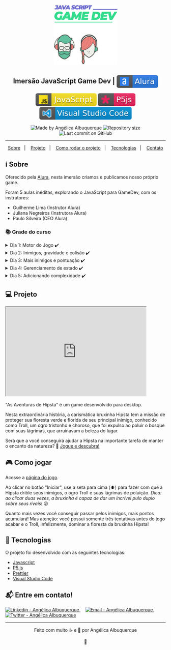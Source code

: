 <div align="center">
    <img src=".github\imersaogamedev.svg" width="200"/>
</div>

<h2 align="center">Imersão JavaScript Game Dev | <img alt="badge alura" align="center" src=".github\alura.svg"></h2>

<p align="center">
<img alt="badge javascript" src=".github\javascript.svg">
<img alt="badge p5js" src=".github\p5.svg">
<img alt="badge vscode" src=".github\visual_studio_code.svg">
</p>

<p align="center">
<img alt="Made by Angélica Albuquerque" src="https://img.shields.io/badge/made%20by-Angélica Albuquerque-%20?color=33db8d">
<img alt="Repository size" src="https://img.shields.io/github/repo-size/angelicaalbuquerque/imersao-game-dev_alura?color=33db8d">
<img alt="Last commit on GitHub" src="https://img.shields.io/github/last-commit/angelicaalbuquerque/imersao-game-dev_alura?color=33db8d">
</p>

---

<p align="center">
  <a href="#-sobre">Sobre</a>&nbsp;&nbsp;&nbsp;|&nbsp;&nbsp;&nbsp;
  <a href="#-Projeto">Projeto</a>&nbsp;&nbsp;&nbsp;|&nbsp;&nbsp;&nbsp;
  <a href="#-como-rodar-o-projeto">Como rodar o projeto</a>&nbsp;&nbsp;&nbsp;|&nbsp;&nbsp;&nbsp;
  <a href="#-Tecnologias">Tecnologias</a>&nbsp;&nbsp;&nbsp;|&nbsp;&nbsp;&nbsp;
  <a href="#-Entre-em-contato">Contato</a>
</p>

## ℹ️ Sobre

<p>
Oferecido pela <a href="https://www.alura.com.br/imersao-gamedev-javascript" target="_blank">Alura</a>, nesta imersão criamos e publicamos nosso próprio game.
</p>

<p>
Foram 5 aulas inéditas, explorando o JavaScript para GameDev, com os instrutores:

- Guilherme Lima (Instrutor Alura)
- Juliana Negreiros (Instrutora Alura)
- Paulo Silveira (CEO Alura)
</p>

### 📚 Grade do curso

<details>
  <summary>Dia 1: Motor do Jogo ✔️</summary>

- História
- Personagem
- Movimento
- Background
- Música
</details>

<details>
  <summary>Dia 2: Inimigos, gravidade e colisão  ✔️</summary>

- Sprites
- Pulos e gravidade
- Algoritmos de colisão
</details>

<details>
  <summary>Dia 3: Mais inimigos e pontuação ✔️</summary>

- Powerup
- Game Over
- Novos inimigos
- Jogo mais profissional

</details>

<details>
  <summary>Dia 4: Gerenciamento de estado ✔️</summary>

- Telas
- Estados
</details>

<details>
  <summary>Dia 5: Adicionando complexidade ✔️</summary>

- Movimentação diferente dos inimigos
- Vidas
</details>

## 💻 Projeto

<iframe src="https://drive.google.com/file/d/1LPqvvZl8xFzwG9JmXNoIVsQabpdwfaIL/preview" width="440" height="280"></iframe>

<p>"As Aventuras de Hipsta" é um game desenvolvido para desktop.

Nesta extraordinária história, a carismática bruxinha Hipsta tem a missão de proteger sua floresta verde e florida de seu principal inimigo, conhecido como Troll, um ogro tristonho e choroso, que foi expulso ao poluir o bosque com suas lágrimas, que arruinavam a beleza do lugar.

Será que a você conseguirá ajudar a Hipsta na importante tarefa de manter o encanto da natureza? 🤔 [Jogue e descubra!](https://angelicaalbuquerque.github.io/imersao-game-dev_alura/)

</p>

## 🎮 Como jogar

Acesse a [página do jogo](https://angelicaalbuquerque.github.io/imersao-game-dev_alura/).

Ao clicar no botão "Iniciar", use a seta para cima (⬆️) para fazer com que a Hipsta drible seus inimigos, o ogro Troll e suas lágrimas de poluição. <em>Dica: ao clicar duas vezes, a bruxinha é capaz de dar um incrível pulo duplo sobre seus rivais!</em> 😮

Quanto mais vezes você conseguir passar pelos inimigos, mais pontos acumulará! Mas atenção: você possui somente três tentativas antes do jogo acabar e o Troll, infelizmente, dominar a floresta da bruxinha Hipsta!

## 🚀 Tecnologias

<p>O projeto foi desenvolvido com as seguintes tecnologias:</p>

- [Javascript](https://www.javascript.com/)
- [P5.js](https://p5js.org/reference/)
- [Prettier](https://prettier.io/)
- [Visual Studio Code](https://code.visualstudio.com/)

## 📬 Entre em contato!

<div align="left">
<a href="https://www.linkedin.com/in/angelica-albuquerque/" target="_blank" >
  <img alt="Linkedin - Angélica Albuquerque" src="https://img.shields.io/badge/Linkedin--%23F8952D?style=social&logo=linkedin">
</a> &nbsp;&nbsp;&nbsp;

<a href="mailto:angelica.o.albuquerque@gmail.com" target="_blank" >
  <img alt="Email - Angélica Albuquerque" src="https://img.shields.io/badge/Email--%23F8952D?style=social&logo=gmail">
</a> &nbsp;&nbsp;&nbsp;

<a href="https://twitter.com/angelica_oa/" target="_blank">
  <img alt="Twitter - Angélica Albuquerque" src="https://img.shields.io/twitter/url?label=Twitter&style=social&url=https%3A%2F%2Ftwitter.com%2Fangelica_oa">
</a>
</div>

---

<p align="center">
Feito com muito ☕ e 🖤 por Angélica Albuquerque
</p>

<p align="center">
👋 
</p>
